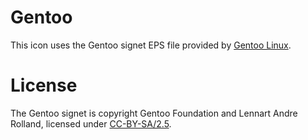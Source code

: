 # Gentoo

This icon uses the Gentoo signet EPS file provided by [Gentoo Linux](https://www.gentoo.org).

# License

The Gentoo signet is copyright Gentoo Foundation and Lennart Andre Rolland, licensed under [CC-BY-SA/2.5](https://creativecommons.org/licenses/by-sa/2.5/). 
